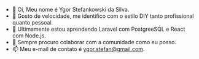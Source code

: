 - 👋 Oi, Meu nome é Ygor Stefankowski da Silva.
- 👀 Gosto de velocidade, me identifico com o estilo DIY tanto profissional quanto pessoal.
- 🌱 Ultimamente estou aprendendo Laravel com PostgreeSQL e React com Node.js.
- 💞️ Sempre procuro colaborar com a comunidade como eu posso.
- 📫 Meu e-mail de contato é ygor.stefan@gmail.com.

<!---
YgorStefan/YgorStefan is a ✨ special ✨ repository because its `README.md` (this file) appears on your GitHub profile.
You can click the Preview link to take a look at your changes.
--->
